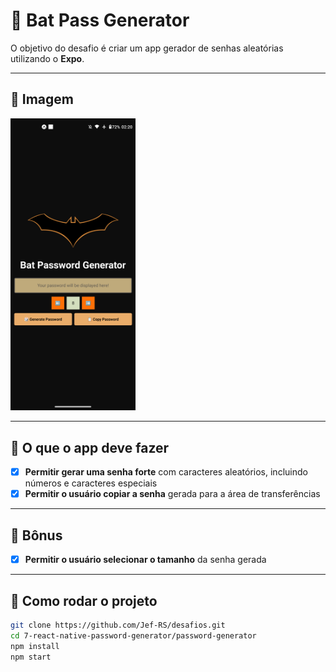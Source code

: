 # 🦇 Bat Pass Generator

O objetivo do desafio é criar um app gerador de senhas aleatórias utilizando o **Expo**.

---

## 📸 Imagem

<a href="#">
    <img src=".github/assets/preview.png" width="200" />
</a>

---

## 📌 O que o app deve fazer

- [x] **Permitir gerar uma senha forte** com caracteres aleatórios, incluindo números e caracteres especiais
- [x] **Permitir o usuário copiar a senha** gerada para a área de transferências

---

## 🎁 Bônus

- [x] **Permitir o usuário selecionar o tamanho** da senha gerada

---

## 🚀 Como rodar o projeto

```bash
git clone https://github.com/Jef-RS/desafios.git
cd 7-react-native-password-generator/password-generator
npm install
npm start
```

